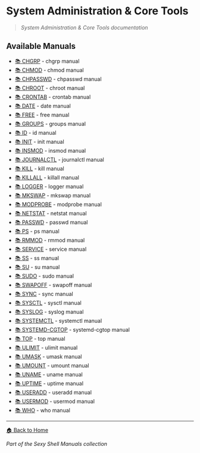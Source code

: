 # System Administration & Core Tools

> *System Administration & Core Tools documentation*

## Available Manuals

- [📚 CHGRP](./chgrp.html) - chgrp manual
- [📚 CHMOD](./chmod.html) - chmod manual
- [📚 CHPASSWD](./chpasswd.html) - chpasswd manual
- [📚 CHROOT](./chroot.html) - chroot manual
- [📚 CRONTAB](./crontab.html) - crontab manual
- [📚 DATE](./date.html) - date manual
- [📚 FREE](./free.html) - free manual
- [📚 GROUPS](./groups.html) - groups manual
- [📚 ID](./id.html) - id manual
- [📚 INIT](./init.html) - init manual
- [📚 INSMOD](./insmod.html) - insmod manual
- [📚 JOURNALCTL](./journalctl.html) - journalctl manual
- [📚 KILL](./kill.html) - kill manual
- [📚 KILLALL](./killall.html) - killall manual
- [📚 LOGGER](./logger.html) - logger manual
- [📚 MKSWAP](./mkswap.html) - mkswap manual
- [📚 MODPROBE](./modprobe.html) - modprobe manual
- [📚 NETSTAT](./netstat.html) - netstat manual
- [📚 PASSWD](./passwd.html) - passwd manual
- [📚 PS](./ps.html) - ps manual
- [📚 RMMOD](./rmmod.html) - rmmod manual
- [📚 SERVICE](./service.html) - service manual
- [📚 SS](./ss.html) - ss manual
- [📚 SU](./su.html) - su manual
- [📚 SUDO](./sudo.html) - sudo manual
- [📚 SWAPOFF](./swapoff.html) - swapoff manual
- [📚 SYNC](./sync.html) - sync manual
- [📚 SYSCTL](./sysctl.html) - sysctl manual
- [📚 SYSLOG](./syslog.html) - syslog manual
- [📚 SYSTEMCTL](./systemctl.html) - systemctl manual
- [📚 SYSTEMD-CGTOP](./systemd-cgtop.html) - systemd-cgtop manual
- [📚 TOP](./top.html) - top manual
- [📚 ULIMIT](./ulimit.html) - ulimit manual
- [📚 UMASK](./umask.html) - umask manual
- [📚 UMOUNT](./umount.html) - umount manual
- [📚 UNAME](./uname.html) - uname manual
- [📚 UPTIME](./uptime.html) - uptime manual
- [📚 USERADD](./useradd.html) - useradd manual
- [📚 USERMOD](./usermod.html) - usermod manual
- [📚 WHO](./who.html) - who manual


---

[🏠 Back to Home](../index.html)

*Part of the Sexy Shell Manuals collection*
